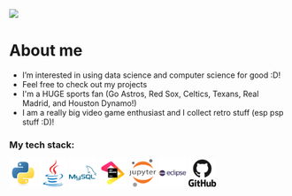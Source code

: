 <img src = "https://i.giphy.com/media/v1.Y2lkPTc5MGI3NjExdW15aHJkbzZ2MXZtdWZ4YjRqNGs2bnR2ZGxiODJtMmJ3dHdzOXFkeCZlcD12MV9pbnRlcm5hbF9naWZfYnlfaWQmY3Q9Zw/CuuSHzuc0O166MRfjt/giphy.gif" width = "150">

# About me 
-  I’m interested in using data science and computer science for good :D!
- Feel free to check out my projects 
- I'm a HUGE sports fan (Go Astros, Red Sox, Celtics, Texans, Real Madrid, and Houston Dynamo!)
- I am a really big video game enthusiast and I collect retro stuff (esp psp stuff :D)!
### My tech stack:
  <div>
    <img src = "https://github.com/devicons/devicon/blob/master/icons/python/python-original.svg" width = "50" height = "50">
    <img src = "https://github.com/devicons/devicon/blob/master/icons/java/java-original.svg" width = "50" height = "50">
    <img src = "https://github.com/devicons/devicon/blob/master/icons/mysql/mysql-plain-wordmark.svg" width = "50" height = "50">
    <img src = "https://github.com/devicons/devicon/blob/master/icons/jetbrains/jetbrains-original.svg" width = "50" height = "50">
    <img src = "https://github.com/devicons/devicon/blob/master/icons/jupyter/jupyter-original-wordmark.svg" width = "50" height = "50">
    <img src = "https://github.com/devicons/devicon/blob/master/icons/eclipse/eclipse-original-wordmark.svg" width = "50" height = "50">
    <img src = "https://github.com/devicons/devicon/blob/master/icons/github/github-original-wordmark.svg" width = "50" height = "50">
    
    
    
    
  </div>

<!---
alondracastroval/alondracastroval is a ✨ special ✨ repository because its `README.md` (this file) appears on your GitHub profile.
You can click the Preview link to take a look at your changes.
--->
